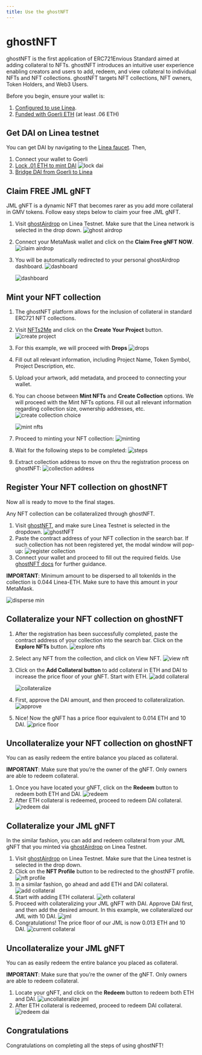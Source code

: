 ```yaml
---
title: Use the ghostNFT
---
```


# ghostNFT

ghostNFT is the first application of ERC721Envious Standard aimed at adding collateral to NFTs. ghostNFT introduces an intuitive user experience enabling creators and users to add, redeem, and view collateral to individual NFTs and NFT collections. ghostNFT targets NFT collections, NFT owners, Token Holders, and Web3 Users.

Before you begin, ensure your wallet is:

1. [Configured to use Linea](/use-mainnet/set-up-your-wallet.mdx).
1. [Funded with Goerli ETH](/use-mainnet/fund) (at least .06 ETH)

## Get DAI on Linea testnet

You can get DAI by navigating to the [Linea faucet](/use-mainnet/fund). Then,

1. Connect your wallet to Goerli
1. [Lock .01 ETH to mint DAI](/use-mainnet/fund) ![lock dai](/img/quests/ghost/lock_dai.png)
1. [Bridge DAI from Goerli to Linea](https://goerli.hop.exchange/#/send?token=DAI&sourceNetwork=ethereum&destNetwork=linea)

## Claim FREE JML gNFT

JML gNFT is a dynamic NFT that becomes rarer as you add more collateral in GMV tokens. Follow easy steps below to claim your free JML gNFT.

1. Visit [ghostAirdrop](https://airdrop.ghostchain.io/#/linea/0xD500EFDef75E89Bf6caF5C98F7633575d0049a72) on Linea Testnet. Make sure that the Linea network is selected in the drop down. ![ghost airdrop](/img/quests/ghost/ghost_airdrop.png)
1. Connect your MetaMask wallet and click on the **Claim Free gNFT NOW**. ![claim airdrop](/img/quests/ghost/claim_airdrop.png)
1. You will be automatically redirected to your personal ghostAirdrop dashboard. ![dashboard](/img/quests/ghost/airdrop_dashboard.png)

   ![dashboard](/img/quests/ghost/airdrop_dashboard_2.png)

## Mint your NFT collection

1. The ghostNFT platform allows for the inclusion of collateral in standard ERC721 NFT collections.
1. Visit [NFTs2Me](https://nfts2me.com/) and click on the **Create Your Project** button. ![create project](/img/quests/ghost/create_project.png)
1. For this example, we will proceed with **Drops** ![drops](/img/quests/ghost/drops.png)
1. Fill out all relevant information, including Project Name, Token Symbol, Project Description, etc.
1. Upload your artwork, add metadata, and proceed to connecting your wallet.
1. You can choose between **Mint NFTs** and **Create Collection** options. We will proceed with the Mint NFTs options. Fill out all relevant information regarding collection size, ownership addresses, etc. ![create collection choice](/img/quests/ghost/create_collection.png)

   ![mint nfts](/img/quests/ghost/mint_nfts.png)

1. Proceed to minting your NFT collection: ![minting](/img/quests/ghost/minting.png)
1. Wait for the following steps to be completed: ![steps](/img/quests/ghost/steps.png)
1. Extract collection address to move on thru the registration process on ghostNFT: ![collection address](/img/quests/ghost/collection_address.png)

## Register Your NFT collection on ghostNFT

Now all is ready to move to the final stages.

Any NFT collection can be collateralized through ghostNFT.

1. Visit [ghostNFT](https://app.nft.ghostchain.io/#/linea), and make sure Linea Testnet is selected in the dropdown. ![ghostNFT](/img/quests/ghost/ghostnft.png)
1. Paste the contract address of your NFT collection in the search bar. If such collection has not been registered yet, the modal window will pop-up: ![register collection](/img/quests/ghost/register_collection.png)
1. Connect your wallet and proceed to fill out the required fields. Use [ghostNFT docs](https://docs.nft.ghostchain.io/en/latest/envious-house-usage.html) for further guidance.

**IMPORTANT**: Minimum amount to be dispersed to all tokenIds in the collection is 0.044 Linea-ETH. Make sure to have this amount in your MetaMask.

![disperse min](/img/quests/ghost/min_amt.png)

## Collateralize your NFT collection on ghostNFT

1. After the registration has been successfully completed, paste the contract address of your collection into the search bar. Click on the **Explore NFTs** button. ![explore nfts](/img/quests/ghost/explore_nfts.png)
1. Select any NFT from the collection, and click on View NFT. ![view nft](/img/quests/ghost/view_nft.png)
1. Click on the **Add Collateral button** to add collateral in ETH and DAI to increase the price floor of your gNFT. Start with ETH. ![add collateral](/img/quests/ghost/add_collateral.png)

   ![collateralize](/img/quests/ghost/collateralize.png)

1. First, approve the DAI amount, and then proceed to collateralization. ![approve](/img/quests/ghost/approve.png)
1. Nice! Now the gNFT has a price floor equivalent to 0.014 ETH and 10 DAI. ![price floor](/img/quests/ghost/price_floor.png)

## Uncollateralize your NFT collection on ghostNFT

You can as easily redeem the entire balance you placed as collateral.

**IMPORTANT**: Make sure that you’re the owner of the gNFT. Only owners are able to redeem collateral.

1. Once you have located your gNFT, click on the **Redeem** button to redeem both ETH and DAI. ![redeem](/img/quests/ghost/redeem.png)
1. After ETH collateral is redeemed, proceed to redeem DAI collateral. ![redeem dai](/img/quests/ghost/redeem_dai.png)

## Collateralize your JML gNFT

In the similar fashion, you can add and redeem collateral from your JML gNFT that you minted via [ghostAirdrop](https://airdrop.ghostchain.io/#/linea/0xD500EFDef75E89Bf6caF5C98F7633575d0049a72) on Linea Testnet.

1. Visit [ghostAirdrop](https://airdrop.ghostchain.io/#/linea/0xD500EFDef75E89Bf6caF5C98F7633575d0049a72) on Linea Testnet. Make sure that the Linea testnet is selected in the drop down.
1. Click on the **NFT Profile** button to be redirected to the ghostNFT profile. ![nft profile](/img/quests/ghost/nft_profile.png)
1. In a similar fashion, go ahead and add ETH and DAI collateral. ![add collateral](/img/quests/ghost/add_collateral_2.png)
1. Start with adding ETH collateral. ![eth collateral](/img/quests/ghost/eth_collateral.png)
1. Proceed with collateralizing your JML gNFT with DAI. Approve DAI first, and then add the desired amount. In this example, we collateralized our JML with 10 DAI. ![jml](/img/quests/ghost/jml.png)
1. Congratulations! The price floor of our JML is now 0.013 ETH and 10 DAI. ![current collateral](/img/quests/ghost/current_collateralization.png)

## Uncollateralize your JML gNFT

You can as easily redeem the entire balance you placed as collateral.

**IMPORTANT**: Make sure that you’re the owner of the gNFT. Only owners are able to redeem collateral.

1. Locate your gNFT, and click on the **Redeem** button to redeem both ETH and DAI. ![uncollateralize jml](/img/quests/ghost/uncol_jml.png)
1. After ETH collateral is redeemed, proceed to redeem DAI collateral. ![redeem dai](/img/quests/ghost/redeem_dai_2.png)

## Congratulations

Congratulations on completing all the steps of using ghostNFT!
